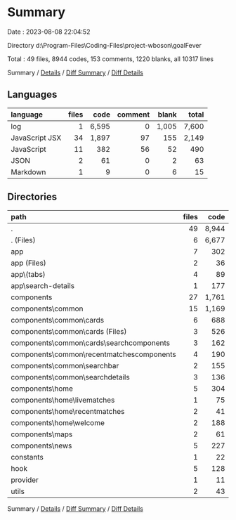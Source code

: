 # Summary

Date : 2023-08-08 22:04:52

Directory d:\\Program-Files\\Coding-Files\\project-wboson\\goalFever

Total : 49 files,  8944 codes, 153 comments, 1220 blanks, all 10317 lines

Summary / [Details](details.md) / [Diff Summary](diff.md) / [Diff Details](diff-details.md)

## Languages
| language | files | code | comment | blank | total |
| :--- | ---: | ---: | ---: | ---: | ---: |
| log | 1 | 6,595 | 0 | 1,005 | 7,600 |
| JavaScript JSX | 34 | 1,897 | 97 | 155 | 2,149 |
| JavaScript | 11 | 382 | 56 | 52 | 490 |
| JSON | 2 | 61 | 0 | 2 | 63 |
| Markdown | 1 | 9 | 0 | 6 | 15 |

## Directories
| path | files | code | comment | blank | total |
| :--- | ---: | ---: | ---: | ---: | ---: |
| . | 49 | 8,944 | 153 | 1,220 | 10,317 |
| . (Files) | 6 | 6,677 | 0 | 1,015 | 7,692 |
| app | 7 | 302 | 81 | 45 | 428 |
| app (Files) | 2 | 36 | 1 | 9 | 46 |
| app\\(tabs) | 4 | 89 | 31 | 16 | 136 |
| app\\search-details | 1 | 177 | 49 | 20 | 246 |
| components | 27 | 1,761 | 65 | 125 | 1,951 |
| components\\common | 15 | 1,169 | 30 | 64 | 1,263 |
| components\\common\\cards | 6 | 688 | 18 | 25 | 731 |
| components\\common\\cards (Files) | 3 | 526 | 17 | 14 | 557 |
| components\\common\\cards\\searchcomponents | 3 | 162 | 1 | 11 | 174 |
| components\\common\\recentmatchescomponents | 4 | 190 | 7 | 20 | 217 |
| components\\common\\searchbar | 2 | 155 | 5 | 9 | 169 |
| components\\common\\searchdetails | 3 | 136 | 0 | 10 | 146 |
| components\\home | 5 | 304 | 11 | 34 | 349 |
| components\\home\\livematches | 1 | 75 | 5 | 9 | 89 |
| components\\home\\recentmatches | 2 | 41 | 3 | 10 | 54 |
| components\\home\\welcome | 2 | 188 | 3 | 15 | 206 |
| components\\maps | 2 | 61 | 15 | 10 | 86 |
| components\\news | 5 | 227 | 9 | 17 | 253 |
| constants | 1 | 22 | 0 | 2 | 24 |
| hook | 5 | 128 | 2 | 21 | 151 |
| provider | 1 | 11 | 0 | 5 | 16 |
| utils | 2 | 43 | 5 | 7 | 55 |

Summary / [Details](details.md) / [Diff Summary](diff.md) / [Diff Details](diff-details.md)
